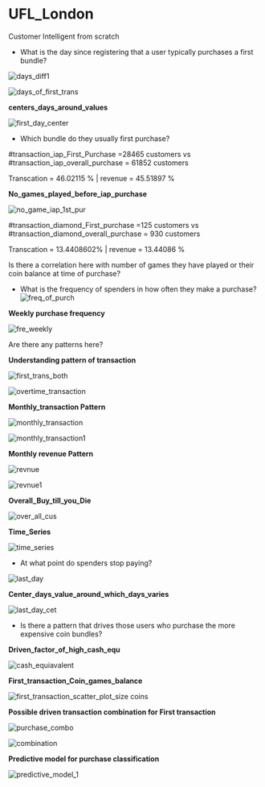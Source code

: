 # UFL_London
Customer Intelligent from scratch

- What is the day since registering that a user typically purchases a first bundle?

![days_diff1](https://user-images.githubusercontent.com/5808185/35792832-0c91757e-0a75-11e8-8226-01e4f28fc0d5.PNG)


![days_of_first_trans](https://user-images.githubusercontent.com/5808185/35792774-c0e56dec-0a74-11e8-9861-282d4c0c9e74.PNG)

**centers_days_around_values**

![first_day_center](https://user-images.githubusercontent.com/5808185/35806640-367e412e-0aa6-11e8-918b-947d42a30d46.PNG)

- Which bundle do they usually first purchase? 

#transaction_iap_First_Purchase =28465 customers vs #transaction_iap_overall_purchase = 61852 customers 

Transcation = 46.02115 % | revenue = 45.51897 % 

**No_games_played_before_iap_purchase**

![no_game_iap_1st_pur](https://user-images.githubusercontent.com/5808185/35796671-4c5084bc-0a83-11e8-9b6d-d60ce87f7431.PNG)

#transaction_diamond_First_purchase =125 customers vs #transaction_diamond_overall_purchase = 930 customers

Transcation = 13.4408602% | revenue = 13.44086 % 

Is there a correlation here with number of games they have played or their coin balance at   time of purchase?

- What is the frequency of spenders in how often they make a purchase? 
![freq_of_purch](https://user-images.githubusercontent.com/5808185/35794316-46e1aaf4-0a7b-11e8-88e4-08f012fd53a0.PNG)

**Weekly purchase frequency**

![fre_weekly](https://user-images.githubusercontent.com/5808185/35795776-424b7d4e-0a80-11e8-9346-e1922c5f2076.PNG)

Are there any patterns here?

**Understanding pattern of transaction**

![first_trans_both](https://user-images.githubusercontent.com/5808185/35803664-a420d91e-0a9a-11e8-9fd5-7d5b1687a19c.PNG)

![overtime_transaction](https://user-images.githubusercontent.com/5808185/35801927-2711b5e8-0a94-11e8-9d26-363e61920b46.PNG)

**Monthly_transaction Pattern**

![monthly_transaction](https://user-images.githubusercontent.com/5808185/35805002-137790b4-0aa0-11e8-95fb-e10a3e15fae9.png)

![monthly_transaction1](https://user-images.githubusercontent.com/5808185/35805003-13c3824e-0aa0-11e8-86c6-168c9e860123.png)

**Monthly revenue Pattern**

![revnue](https://user-images.githubusercontent.com/5808185/35805092-8526f13c-0aa0-11e8-8d5f-1860d0896ac2.png)

![revnue1](https://user-images.githubusercontent.com/5808185/35805140-b925a596-0aa0-11e8-8457-ee7f695a6f6c.png)

**Overall_Buy_till_you_Die**

![over_all_cus](https://user-images.githubusercontent.com/5808185/35805428-d5716612-0aa1-11e8-9422-62971e633b3e.PNG)

**Time_Series**

![time_series](https://user-images.githubusercontent.com/5808185/35804701-d71d044c-0a9e-11e8-99f2-199b4f28c718.PNG)

- At what point do spenders stop paying?

![last_day](https://user-images.githubusercontent.com/5808185/35807154-eec98b5c-0aa7-11e8-8812-92f733392e18.PNG)

**Center_days_value_around_which_days_varies**

![last_day_cet](https://user-images.githubusercontent.com/5808185/35807225-2457ad76-0aa8-11e8-99f3-a9f797aa7c47.PNG)


- Is there a pattern that drives those users who purchase the more expensive coin bundles?

**Driven_factor_of_high_cash_equ**

![cash_equiavalent](https://user-images.githubusercontent.com/5808185/35807318-64ce0224-0aa8-11e8-8288-4d077857c3be.png)

**First_transaction_Coin_games_balance**

![first_transaction_scatter_plot_size coins](https://user-images.githubusercontent.com/5808185/35807675-732db1a6-0aa9-11e8-8dbd-35fd068d3c7a.png)



**Possible driven transaction combination for First transaction**

![purchase_combo](https://user-images.githubusercontent.com/5808185/35803293-44f6e9e8-0a99-11e8-9942-fc63ae032aaf.PNG)

![combination](https://user-images.githubusercontent.com/5808185/35803410-c204f07e-0a99-11e8-8db7-eb7e9b0d0dab.png)


**Predictive model for purchase classification**

![predictive_model_1](https://user-images.githubusercontent.com/5808185/35803101-95e88b64-0a98-11e8-8953-57361fe8030e.PNG)

